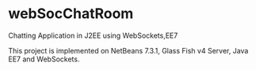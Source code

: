 webSocChatRoom
==============

Chatting Application in J2EE using WebSockets,EE7

This project is implemented on NetBeans 7.3.1, Glass Fish v4 Server, Java EE7 and WebSockets.

